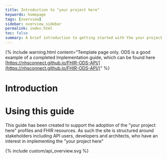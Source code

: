 ```yaml
---
title: Introduction to "your project here"
keywords: homepage
tags: [overview]
sidebar: overview_sidebar
permalink: index.html
toc: false
summary: A brief introduction to getting started with the your project here"
---
```


{% include warning.html content="Template page only. ODS is a good example of a completed Implementation guide, which can be found here [https://nhsconnect.github.io/FHIR-ODS-API/](https://nhsconnect.github.io/FHIR-ODS-API/)" %}

# Introduction #


# Using this guide #

This guide has been created to support the adoption of the "your project here" profiles and FHIR resources. As such the site is structured around stakeholders including API users, developers and architects, who have an interest in implementing the "your project here"

{% include custom/api_overview.svg %}


